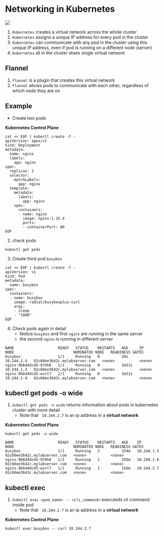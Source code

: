 # Networking in Kubernetes

<img src="https://user-images.githubusercontent.com/6856382/221389626-139bd225-9fcc-4ad5-8a44-efc0218ad442.png" />

1. `Kubernetes` creates a virtual network across the whole cluster
2. `Kubernetes` assigns a unique IP address for every pod in the cluster
3. `Kubernetes` can communicate with any pod in the cluster using this unique IP address, even if pod is running on a different node (server)
3. `Kubernetes` all in the cluster share single virtual network


## Flannel

1. `Flannel` is a plugin that creates this virtual network
2. `Flannel` allows pods to communicate with each other, regardless of which node they are on


## Example

- Create two pods

**Kubernetes Control Plane**
```
cat << EOF | kubectl create -f -
apiVersion: apps/v1
kind: Deployment
metadata:
  name: nginx
  labels:
    app: nginx
spec:
  replicas: 2
  selector:
    matchLabels:
      app: nginx
  template:
    metadata:
      labels:
        app: nginx
    spec:
      containers:
      - name: nginx
        image: nginx:1.15.4
        ports:
        - containerPort: 80
EOF
```

2. check pods

```
kubectl get pods
```

3. Create third pod `busybox`

```
cat << EOF | kubectl create -f -
apiVersion: v1
kind: Pod
metadata:
  name: busybox
spec:
  containers:
  - name: busybox
    image: radial/busyboxplus:curl
    args:
    - sleep
    - "1000"
EOF
```

4. Check pods again in detail
    - Notice `busybox` and first `nginx` are running in the same server
    - the second `nginx` is running in different server

```
NAME                    READY   STATUS    RESTARTS   AGE     IP           NODE                           NOMINATED NODE   READINESS GATES
busybox                 1/1     Running   0          20s     10.244.1.4   92c60ee3642c.mylabserver.com   <none>           <none>
nginx-9b644dcd5-974h6   1/1     Running   0          2m31s   10.244.1.3   92c60ee3642c.mylabserver.com   <none>           <none>
nginx-9b644dcd5-wvct7   1/1     Running   0          2m31s   10.244.2.4   92c60ee3643c.mylabserver.com   <none>           <none>
```

## kubectl get pods -o wide
1. `kubectl get pods -o wide` returns information about pods in kubernetes cluster with more detail
    - Note that ` 10.244.2.7` is an ip address in a **virtual network**

**Kubernetes Control Plane**
```
kubectl get pods -o wide
```

```
NAME                    READY   STATUS    RESTARTS   AGE    IP           NODE                           NOMINATED NODE   READINESS GATES
busybox                 1/1     Running   3          154m   10.244.1.5   92c60ee3642c.mylabserver.com   <none>           <none>
nginx-9b644dcd5-974h6   1/1     Running   1          156m   10.244.1.6   92c60ee3642c.mylabserver.com   <none>           <none>
nginx-9b644dcd5-wvct7   1/1     Running   1          156m   10.244.2.7   92c60ee3643c.mylabserver.com   <none>           <none>
```


## kubectl exec 
1. `kubectl exec <pod_name> -- <cli_command>` executeds cli command inside pod
    - Note that ` 10.244.2.7` is an ip address in a **virtual network**

**Kubernetes Control Plane**
```
kubectl exec busybox -- curl 10.244.2.7
```